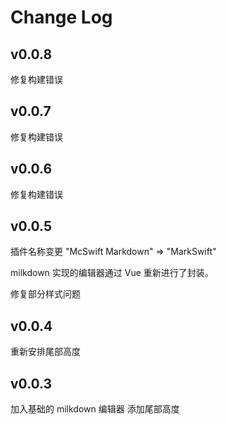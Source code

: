 # Change Log

## v0.0.8

修复构建错误

## v0.0.7

修复构建错误

## v0.0.6

修复构建错误

## v0.0.5

插件名称变更 "McSwift Markdown" => "MarkSwift"  

milkdown 实现的编辑器通过 Vue 重新进行了封装。

修复部分样式问题

## v0.0.4

重新安排尾部高度

## v0.0.3

加入基础的 milkdown 编辑器
添加尾部高度
